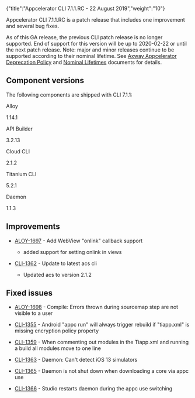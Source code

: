 {"title":"Appcelerator CLI 7.1.1.RC - 22 August 2019","weight":"10"}

Appcelerator CLI 7.1.1.RC is a patch release that includes one improvement and several bug fixes.

As of this GA release, the previous CLI patch release is no longer supported. End of support for this version will be up to 2020-02-22 or until the next patch release. Note: major and minor releases continue to be supported according to their nominal lifetime. See [Axway Appcelerator Deprecation Policy](/docs/appc/AMPLIFY_Appcelerator_Services_Overview/Axway_Appcelerator_Deprecation_Policy/) and [Nominal Lifetimes](/docs/appc/AMPLIFY_Appcelerator_Services_Overview/Axway_Appcelerator_Product_Lifecycle/#NominalLifetimes) documents for details.

## Component versions

The following components are shipped with CLI 7.1.1:

Alloy

1.14.1

API Builder

3.2.13

Cloud CLI

2.1.2

Titanium CLI

5.2.1

Daemon

1.1.3

## Improvements

* [ALOY-1697](https://jira.appcelerator.org/browse/ALOY-1697) - Add WebView "onlink" callback support

  * added support for setting onlink in views

* [CLI-1362](https://jira.appcelerator.org/browse/CLI-1362) - Update to latest acs cli

  * Updated acs to version 2.1.2


## Fixed issues

* [ALOY-1698](https://jira.appcelerator.org/browse/ALOY-1698) - Compile: Errors thrown during sourcemap step are not visible to a user

* [CLI-1355](https://jira.appcelerator.org/browse/CLI-1355) - Android "appc run" will always trigger rebuild if "tiapp.xml" is missing encryption policy property

* [CLI-1359](https://jira.appcelerator.org/browse/CLI-1359) - When commenting out modules in the Tiapp.xml and running a build all modules move to one line

* [CLI-1363](https://jira.appcelerator.org/browse/CLI-1363) - Daemon: Can't detect iOS 13 simulators

* [CLI-1365](https://jira.appcelerator.org/browse/CLI-1365) - Daemon is not shut down when downloading a core via appc use

* [CLI-1366](https://jira.appcelerator.org/browse/CLI-1366) - Studio restarts daemon during the appc use switching
